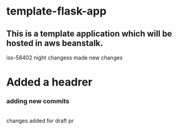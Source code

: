# template-flask-app

## This is a template application which will be hosted in aws beanstalk. 
iss-58402
night changess
made new changes

# Added a headrer

### adding new commits

<br> changes added for draft pr
